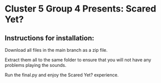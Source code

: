 # Cluster 5 Group 4 Presents: Scared Yet?

## Instructions for installation:
Download all files in the main branch as a zip file.

Extract them all to the same folder to ensure that you will not have any problems playing the sounds.

Run the final.py and enjoy the Scared Yet? experience.
